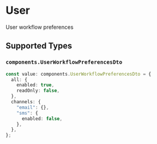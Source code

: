 # User

User workflow preferences


## Supported Types

### `components.UserWorkflowPreferencesDto`

```typescript
const value: components.UserWorkflowPreferencesDto = {
  all: {
    enabled: true,
    readOnly: false,
  },
  channels: {
    "email": {},
    "sms": {
      enabled: false,
    },
  },
};
```

